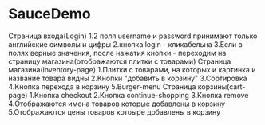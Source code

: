 # SauceDemo
Страница входа(Login)
1.2 поля username и password принимают только английские символы и цифры
2.кнопка login - кликабельна
3.Если в полях верные значения, после нажатия кнопки - переходим на страницу магазина(отображаются плитки с товарами)
Страница магазина(inventory-page)
1.Плитки с товарами, на которых и картинка и название товара видны
2.Кнопки "добавить в корзину"
3.Сортировка
4.Кнопка перехода в корзину
5.Burger-menu
Страница корзины(сart-page)
1.Кнопка checkout
2.Кнопка continue-shopping
3.Кнопка remove
4.Отображаются имена товаров которые добавлены в корзину
5.Отображаются цены товаров котоыре добавлены в корзину
